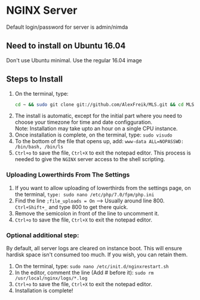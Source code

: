 # NGINX Server

Default login/password for server is admin/nimda

## Need to install on Ubuntu 16.04

Don't use Ubuntu minimal. Use the regular 16.04 image

## Steps to Install

1. On the terminal, type:
   ```bash
   cd ~ && sudo git clone git://github.com/AlexFreik/MLS.git && cd MLS && sudo ./install-nginx.sh
   ```
1. The install is automatic, except for the initial part where you need to choose your timezone for time and date configguration.  
   Note: Installation may take upto an hour on a single CPU instance.
1. Once installation is complete, on the terminal, type: `sudo visudo`
1. To the bottom of the file that opens up, add: `www-data ALL=NOPASSWD: /bin/bash, /bin/ls`
1. `Ctrl+o` to save the file, `Ctrl+X` to exit the notepad editor. This process is needed to give the `NGINX` server access to the shell scripting.

### Uploading Lowerthirds From The Settings

1. If you want to allow uploading of lowerthirds from the settings page, on the terminal, `type: sudo nano /etc/php/7.0/fpm/php.ini`
1. Find the line `;file_uploads = On` –> Usually around line 800. `Ctrl+Shift+_` and type 800 to get there quick.
1. Remove the semicolon in front of the line to uncomment it.
1. `Ctrl+o` to save the file, `Ctrl+X` to exit the notepad editor.

### Optional additional step:

By default, all server logs are cleared on instance boot. This will ensure hardisk space isn't consumed too much. If you wish, you can retain them.

1. On the terminal, type: `sudo nano /etc/init.d/nginxrestart.sh`
1. In the editor, comment the line (Add # before it): `sudo rm /usr/local/nginx/logs/*.log`
1. `Ctrl+o` to save the file, `Ctrl+X` to exit the notepad editor.
1. Installation is complete!
